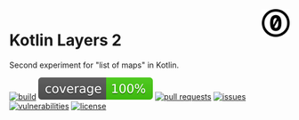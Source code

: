 <a href="./LICENSE.md">
<img src="./images/cc0.svg" alt="Creative Commons Public Domain Dedication"
align="right" width="10%" height="auto"/>
</a>

# Kotlin Layers 2

Second experiment for "list of maps" in Kotlin.

[![build](https://github.com/binkley/layers-kt-2/actions/workflows/ci.yml/badge.svg)](https://github.com/binkley/layers-kt-2/actions)
[![coverage](https://github.com/binkley/layers-kt-2/raw/master/images/jacoco.svg)](https://github.com/binkley/layers-kt-2/actions/workflows/ci.yml)
[![pull requests](https://img.shields.io/github/issues-pr/binkley/layers-kt-2.svg)](https://github.com/binkley/layers-kt-2/pulls)
[![issues](https://img.shields.io/github/issues/binkley/layers-kt-2.svg)](https://github.com/binkley/layers-kt-2/issues)
[![vulnerabilities](https://snyk.io/test/github/binkley/layers-kt-2/badge.svg)](https://snyk.io/test/github/binkley/layers-kt-2)
[![license](https://img.shields.io/badge/License-CC0_1.0-lightgrey.svg)](http://creativecommons.org/publicdomain/zero/1.0/)
